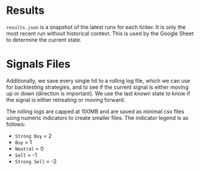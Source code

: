 # Results

`results.json` is a snapshot of the latest runs for each ticker. It is only the most recent run without historical context. This is used by the Google Sheet to determine the current state.

# Signals Files

Additionally, we save every single hit to a rolling log file, which we can use for backtesting strategies, and to see if the current signal is either moving up or down (direction is important). We use the last known state to know if the signal is either retreating or moving forward.

The rolling logs are capped at 100MB and are saved as minimal csv files using numeric indicators to create smaller files. The indicator legend is as follows:

- `Strong Buy` = 2
- `Buy` = 1
- `Neutral` = 0
- `Sell` = -1
- `Strong Sell` = -2
